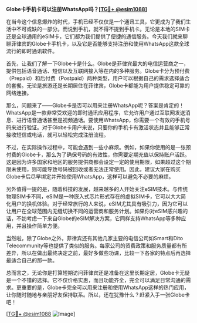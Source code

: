 **Globe卡手机卡可以注册WhatsApp吗？[[TG💪+ @esim1088](https://t.me/s/esim1088)]**

在当今这个信息爆炸的时代，手机已经不仅仅是一个通讯工具，它更成为了我们生活中不可或缺的一部分。而说到手机，就不得不提到手机卡。无论是本地的SIM卡还是全球通用的eSIM卡，它们都为我们提供了便捷的通信服务。今天我们就来聊聊菲律宾的Globe卡手机卡，以及它是否能够支持注册和使用WhatsApp这款全球流行的即时通讯软件。

首先，让我们了解一下Globe卡是什么。Globe是菲律宾最大的电信运营商之一，提供包括语音通话、短信以及互联网接入等在内的多种服务。Globe卡分为预付费（Prepaid）和后付费（Postpaid）两种类型，用户可以根据自己的需求选择适合的套餐。无论是旅游还是长期居住在菲律宾，Globe卡都能为用户提供稳定可靠的网络连接。

那么，问题来了——Globe卡是否可以用来注册WhatsApp呢？答案是肯定的！WhatsApp是一款非常受欢迎的即时通讯应用程序，它允许用户通过互联网发送消息、进行语音通话甚至是视频通话。要使用WhatsApp，你需要一个有效的手机号码来进行验证。对于Globe卡用户来说，只要你的手机卡有激活状态并且能够正常接收短信或电话，就可以轻松完成注册流程。

不过，在实际操作过程中，可能会遇到一些小麻烦。例如，如果你使用的是一张预付费的Globe卡，那么为了确保号码的有效性，你需要定期充值以保持账户活跃。这是因为许多国家和地区的服务提供商都会设定一定的使用期限，如果超过这个期限未使用，则可能导致号码被回收或者无法正常使用。因此，建议大家在购买Globe卡后尽早绑定并开始使用WhatsApp，这样可以避免不必要的麻烦。

另外值得一提的是，随着科技的发展，越来越多的人开始关注eSIM技术。与传统物理SIM卡不同，eSIM是一种嵌入式芯片形式存在的虚拟SIM卡，它可以大大简化用户的换机体验。对于经常旅行的人来说，eSIM尤其具有吸引力，因为它可以让用户在全球范围内无缝切换不同的运营商和服务计划。如果你对eSIM感兴趣的话，不妨考虑一下来自Globe的eSIM解决方案，它同样支持WhatsApp等多种应用，并且操作简单方便。

当然啦，除了Globe之外，菲律宾还有其他几家主要的电信公司如Smart和Dito Telecommunity等也提供了类似的服务。每家公司的资费政策和服务质量都有所差异，所以在做出最终决定之前，最好多做些功课，比较一下各家的特点后再选择最适合自己的那一款。

总而言之，无论你是打算短期访问菲律宾还是准备在这里长期定居，Globe卡无疑是一个不错的选择。它不仅价格实惠，而且功能齐全，完全可以满足日常沟通的需求。更重要的是，Globe卡完全可以用来注册和使用WhatsApp这样的热门应用，让你随时随地与亲朋好友保持联系。所以，还在犹豫什么？赶紧入手一张Globe卡吧！

[[TG💪+ @esim1088](https://t.me/s/esim1088) ![Image](https://i.postimg.cc/4NQfJmqS/Snipaste-2025-05-13-00-14-12.png)]